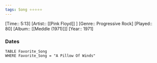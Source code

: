 ```yaml
---
tags: Song ⭐⭐⭐⭐⭐ 
---
```

[Time:: 5:13]
[Artist:: [[Pink Floyd]] ]
[Genre:: Progressive Rock]
[Played:: 80]
[Album:: [[Meddle (1971)]]]
[Year:: 1971]
### Dates
````dataview
TABLE Favorite_Song
WHERE Favorite_Song = "A Pillow Of Winds"
````